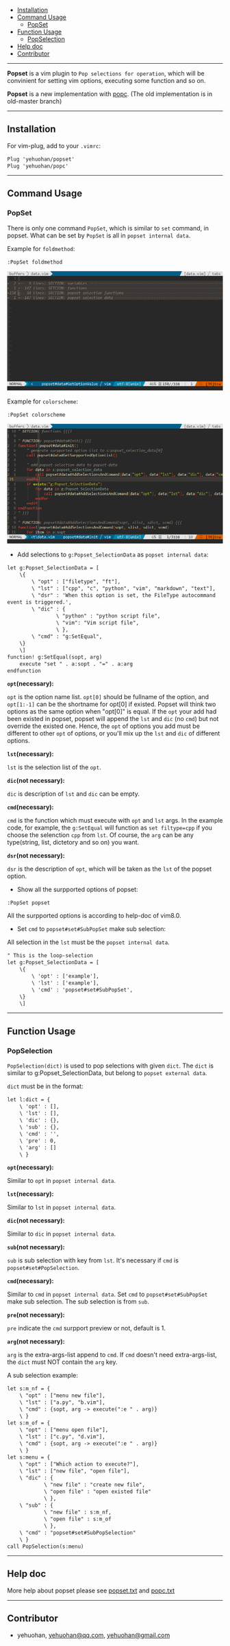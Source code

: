 
 - [Installation](#1)
 - [Command Usage](#3)
    - [PopSet](#3.1)
 - [Function Usage](#4)
    - [PopSelection](#4.1)
 - [Help doc](#5)
 - [Contributor](#6)

---

**Popset** is a vim plugin to `Pop selections for operation`, which will be convinient for setting vim options, executing some function and so on.

**Popset** is a new implementation with [popc](https://github.com/yehuohan/popc). (The old implementation is in old-master branch)


---
<h2 id="1">Installation</h2>

For vim-plug, add to your `.vimrc`:

```vim
Plug 'yehuohan/popset'
Plug 'yehuohan/popc'
```

---
<h2 id="3">Command Usage</h2>

<h3 id="3.1">PopSet</h3>

There is only one command `PopSet`, which is similar to `set` command, in popset. What can be set by `PopSet` is all in `popset internal data`.

Example for `foldmethod`:
```
:PopSet foldmethod
```
![PopsetEx](popset1.gif)

Example for `colorscheme`:
```
:PopSet colorscheme
```
![PopsetEx](popset2.gif)

 - Add selections to `g:Popset_SelectionData` as `popset internal data`:

```vim
let g:Popset_SelectionData = [
    \{
        \ "opt" : ["filetype", "ft"],
        \ "lst" : ["cpp", "c", "python", "vim", "markdown", "text"],
        \ "dsr" : 'When this option is set, the FileType autocommand event is triggered.',
        \ "dic" : {
                \ "python" : "python script file",
                \ "vim": "Vim script file",
                \ },
        \ "cmd" : "g:SetEqual",
    \}
    \]
function! g:SetEqual(sopt, arg)
    execute "set " . a:sopt . "=" . a:arg
endfunction
```

**`opt`(necessary):** 

`opt` is the option name list. `opt[0]` should be fullname of the option, and `opt[1:-1]` can be the shortname for opt[0] if existed. Popset will think two options as the same option when "opt[0]" is equal. If the `opt` your add had been existed in popset, popset will append the `lst` and `dic` (no `cmd`) but not override the existed one. Hence, the `opt` of options you add must be different to other `opt` of options, or you'll mix up the `lst` and `dic` of different options.

**`lst`(necessary):**

`lst` is the selection list of the `opt`.

**`dic`(not necessary):**

`dic` is description of `lst` and `dic` can be empty.

**`cmd`(necessary):**

`cmd` is the function which must execute with `opt` and `lst` args. In the example code, for example, the `g:SetEqual` will function as `set filtype=cpp` if you choose the selenction `cpp` from `lst`. Of course, the `arg` can be any type(string, list, dictetory and so on) you want.

**`dsr`(not necessary):**

`dsr` is the description of `opt`, which will be taken as the `lst` of the popset option.


 - Show all the surpported options of popset:

```vim
:PopSet popset
```

All the surpported options is according to help-doc of vim8.0.

- Set `cmd` to `popset#set#SubPopSet` make sub selection:

All selection in the `lst` must be the `popset internal data`.

```vim
" This is the loop-selection
let g:Popset_SelectionData = [
    \{
        \ 'opt' : ['example'],
        \ 'lst' : ['example'],
        \ 'cmd' : 'popset#set#SubPopSet',
    \}
    \]
```

---
<h2 id="4">Function Usage</h2>

<h3 id="4.1">PopSelection</h3>

`PopSelection(dict)` is used to pop selections with given `dict`. The `dict` is similar to g:Popset_SelectionData, but belong to `popset external data`.

`dict` must be in the format:

```vim
let l:dict = {
    \ 'opt' : [],
    \ 'lst' : [],
    \ 'dic' : {},
    \ 'sub' : {},
    \ 'cmd' : '',
    \ 'pre' : 0,
    \ 'arg' : []
    \ }
```

**`opt`(necessary):** 

Similar to `opt` in `popset internal data`.

**`lst`(necessary):**

Similar to `lst` in `popset internal data`.

**`dic`(not necessary):**

Similar to `dic` in `popset internal data`.

**`sub`(not necessary):**

`sub` is sub selection with key from `lst`. It's necessary if `cmd` is `popset#set#PopSelection`.

**`cmd`(necessary):**

Similar to `cmd` in `popset internal data`. Set `cmd` to `popset#set#SubPopSet` make sub selection. The sub selection is from `sub`.

**`pre`(not necessary):**

`pre` indicate the `cmd` surpport preview or not, default is 1.

**`arg`(not necessary):**

`arg` is the extra-args-list append to `cmd`. If `cmd` doesn't need extra-args-list, the `dict` must NOT contain the `arg` key.

A sub selection example:

```vim
let s:m_nf = {
    \ "opt" : ["menu new file"],
    \ "lst" : ["a.py", "b.vim"],
    \ "cmd" : {sopt, arg -> execute(":e " . arg)}
    \ }
let s:m_of = {
    \ "opt" : ["menu open file"],
    \ "lst" : ["c.py", "d.vim"],
    \ "cmd" : {sopt, arg -> execute(":e " . arg)}
    \ }
let s:menu = {
    \ "opt" : ["Which action to execute?"],
    \ "lst" : ["new file", "open file"],
    \ "dic" : {
            \ "new file" : "create new file",
            \ "open file" : "open existed file"
            \ },
    \ "sub" : {
            \ "new file" : s:m_nf,
            \ "open file" : s:m_of
            \ },
    \ "cmd" : "popset#set#SubPopSelection"
    \ }
call PopSelection(s:menu)
```

---
<h2 id="5">Help doc</h2>

More help about popset please see [popset.txt](https://github.com/yehuohan/popset/blob/master/doc/popset.txt) and [popc.txt](https://github.com/yehuohan/popc/blob/master/doc/popc.txt)

---
<h2 id="6">Contributor</h2>

 - yehuohan, yehuohan@qq.com, yehuohan@gmail.com


